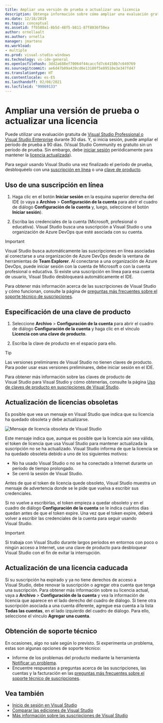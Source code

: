 ```yaml
---
title: Ampliar una versión de prueba o actualizar una licencia
description: Obtenga información sobre cómo ampliar una evaluación gratuita de Visual Studio, usar una suscripción en línea o una clave de producto para desbloquear Visual Studio y actualizar una licencia obsoleta o expirada.
ms.date: 12/18/2019
ms.topic: conceptual
ms.assetid: ffb580a1-8b5d-48f5-b811-87f8036f50ea
author: ornellaalt
ms.author: ornella
manager: jmartens
ms.workload:
- multiple
ms.prod: visual-studio-windows
ms.technology: vs-ide-general
ms.openlocfilehash: 3dd2a688ef70064f44caccfd7c64150b7c649769
ms.sourcegitcommit: ae6d47b09a439cd0e13180f5e89510e3e347fd47
ms.translationtype: HT
ms.contentlocale: es-ES
ms.lasthandoff: 02/08/2021
ms.locfileid: "99869133"
---
```

# <a name="extend-a-trial-version-or-update-a-license"></a>Ampliar una versión de prueba o actualizar una licencia

Puede utilizar una evaluación gratuita de [Visual Studio Professional o Visual Studio Enterprise](https://visualstudio.microsoft.com/vs/compare/) durante 30 días. Y, si inicia sesión, puede ampliar el período de prueba a 90 días. (Visual Studio Community es gratuito sin un período de prueba. Sin embargo, debe [iniciar sesión](signing-in-to-visual-studio.md) periódicamente para mantener la [licencia actualizada](#update-a-stale-license)).

Para seguir usando Visual Studio una vez finalizado el período de prueba, desbloquéelo con una [suscripción en línea](#use-an-online-subscription) o una [clave de producto](#enter-a-product-key).

## <a name="use-an-online-subscription"></a>Uso de una suscripción en línea

1. Haga clic en el botón **Iniciar sesión** en la esquina superior derecha del IDE (o vaya a **Archivo** > **Configuración de la cuenta** para abrir el cuadro de diálogo **Configuración de la cuenta** y, luego, seleccione el botón **Iniciar sesión**).

1. Escriba las credenciales de la cuenta (Microsoft, profesional o educativa). Visual Studio busca una suscripción a Visual Studio o una organización de Azure DevOps que esté asociada con su cuenta.

> [!IMPORTANT]
> Visual Studio busca automáticamente las suscripciones en línea asociadas al conectarse a una organización de Azure DevOps desde la ventana de herramientas de **Team Explorer**. Al conectarse a una organización de Azure DevOps, puede iniciar sesión con la cuenta de Microsoft o con la cuenta profesional o educativa. Si existe una suscripción en línea para esa cuenta de usuario, Visual Studio desbloqueará automáticamente el IDE.

Para obtener más información acerca de las suscripciones de Visual Studio y cómo funcionan, consulte la página de [preguntas más frecuentes sobre el soporte técnico de suscripciones](https://visualstudio.microsoft.com/subscriptions/support/).

## <a name="enter-a-product-key"></a>Especificación de una clave de producto

1. Seleccione **Archivo** > **Configuración de la cuenta** para abrir el cuadro de diálogo **Configuración de la cuenta** y haga clic en el vínculo **Licencia con una clave de producto**.

1. Escriba la clave de producto en el espacio para ello.

> [!TIP]
> Las versiones preliminares de Visual Studio no tienen claves de producto. Para poder usar esas versiones preliminares, debe iniciar sesión en el IDE.

Para obtener más información sobre las claves de producto de Visual Studio para Visual Studio y cómo obtenerlas, consulte la página [Uso de claves de producto en suscripciones de Visual Studio](/visualstudio/subscriptions/product-keys).

## <a name="update-a-stale-license"></a>Actualización de licencias obsoletas

Es posible que vea un mensaje en Visual Studio que indica que su licencia ha quedado obsoleta y debe actualizarse.

![Mensaje de licencia obsoleta de Visual Studio](../ide/media/vs2017_stale-license.png)

Este mensaje indica que, aunque es posible que la licencia aún sea válida, el token de licencia que usa Visual Studio para mantener actualizada la suscripción no se ha actualizado. Visual Studio informa de que la licencia se ha quedado obsoleta debido a uno de los siguientes motivos:

* No ha usado Visual Studio o no se ha conectado a Internet durante un período de tiempo prolongado.
* Se cerró la sesión de Visual Studio.

Antes de que el token de licencia quede obsoleto, Visual Studio muestra un mensaje de advertencia donde se le pide que vuelva a escribir sus credenciales.

Si no vuelve a escribirlas, el token empieza a quedar obsoleto y en el cuadro de diálogo **Configuración de la cuenta** se le indica cuántos días quedan antes de que el token expire. Una vez que el token expire, deberá volver a escribir las credenciales de la cuenta para seguir usando Visual Studio.

> [!Important]
> Si trabaja con Visual Studio durante largos períodos en entornos con poco o ningún acceso a Internet, use una clave de producto para desbloquear Visual Studio con el fin de evitar la interrupción.

## <a name="update-an-expired-license"></a>Actualización de una licencia caducada

Si su suscripción ha expirado y ya no tiene derechos de acceso a Visual Studio, debe renovar la suscripción o agregar otra cuenta que tenga una suscripción. Para obtener más información sobre su licencia actual, vaya a **Archivo** > **Configuración de la cuenta** y vea la información de licencia que aparece en el lado derecho del cuadro de diálogo. Si tiene otra suscripción asociada a una cuenta diferente, agregue esa cuenta a la lista **Todas las cuentas**, en el lado izquierdo del cuadro de diálogo. Para ello, seleccione el vínculo **Agregar una cuenta**.

## <a name="get-support"></a>Obtención de soporte técnico

En ocasiones, algo no sale según lo previsto. Si experimenta un problema, estas son algunas opciones de soporte técnico:

* Informe de los problemas del producto mediante la herramienta [Notificar un problema](how-to-report-a-problem-with-visual-studio.md).
* Encuentre respuestas a preguntas acerca de las suscripciones, las cuentas y la facturación en las [preguntas más frecuentes sobre el soporte técnico de suscripciones](https://visualstudio.microsoft.com/subscriptions/support/).

## <a name="see-also"></a>Vea también

* [Inicio de sesión en Visual Studio](../ide/signing-in-to-visual-studio.md)
* [Comparar las ediciones de Visual Studio](https://visualstudio.microsoft.com/vs/compare/)
* [Más información sobre las suscripciones de Visual Studio](/visualstudio/subscriptions/)
